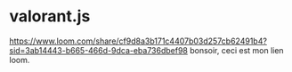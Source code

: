 # valorant.js
https://www.loom.com/share/cf9d8a3b171c4407b03d257cb62491b4?sid=3ab14443-b665-466d-9dca-eba736dbef98
bonsoir,
ceci est mon lien loom.
